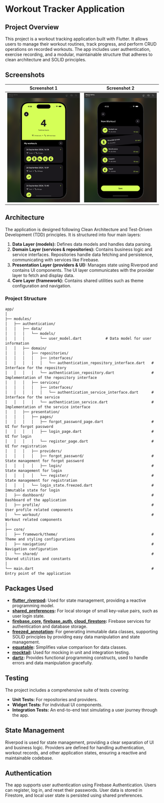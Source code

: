 # Workout Tracker Application

## Project Overview

This project is a workout tracking application built with Flutter. It allows users to manage their workout routines, track progress, and perform CRUD operations on recorded workouts. The app includes user authentication, exercise recording, and a modular, maintainable structure that adheres to clean architecture and SOLID principles.

## Screenshots

| Screenshot 1 | Screenshot 2 |
|--------------|--------------|
| ![Screenshot](screenshots/a.png) | ![Screenshot](screenshots/b.png) |



## Architecture

The application is designed following Clean Architecture and Test-Driven Development (TDD) principles. It is structured into four main layers:

1. **Data Layer (models):** Defines data models and handles data parsing.
2. **Domain Layer (services & repositories):** Contains business logic and service interfaces. Repositories handle data fetching and persistence, communicating with services like Firebase.
3. **Presentation Layer (providers & UI):** Manages state using Riverpod and contains UI components. The UI layer communicates with the provider layer to fetch and display data.
4. **Core Layer (framework):** Contains shared utilities such as theme configuration and navigation.

### Project Structure

```plaintext
app/
│
├── modules/
│   ├── authentication/
│   │   ├── data/
│   │   │   └── models/
│   │   │       └── user_model.dart           # Data model for user information
│   │   ├── domain/
│   │   │   ├── repositories/
│   │   │   │   ├── interfaces/
│   │   │   │   │   └── authentication_repository_interface.dart   # Interface for the repository
│   │   │   │   └── authentication_repository.dart                 # Implementation of the repository interface
│   │   │   ├── services/
│   │   │   │   ├── interfaces/
│   │   │   │   │   └── authentication_service_interface.dart      # Interface for the service
│   │   │   │   └── authentication_service.dart                    # Implementation of the service interface
│   │   ├── presentation/
│   │   │   ├── pages/
│   │   │   │   ├── forgot_password_page.dart                      # UI for forgot password
│   │   │   │   ├── login_page.dart                                # UI for login
│   │   │   │   └── register_page.dart                             # UI for registration
│   │   │   ├── providers/
│   │   │   │   ├── forgot_password/                               # State management for forgot password
│   │   │   │   ├── login/                                         # State management for login
│   │   │   │   └── register/                                      # State management for registration
│   │   │   └── login_state.freezed.dart                           # Immutable state for login
│   ├── dashboard/                                                 # Dashboard of the application
│   ├── profile/                                                   # User profile related components
│   └── workout/                                                   # Workout related components
│
├── core/
│   ├── framework/theme/                                           # Theme and styling configurations
│   ├── navigation/                                                # Navigation configuration
│   └── shared/                                                    # Shared utilities and constants
│
└── main.dart                                                      # Entry point of the application
```

## Packages Used

- **[flutter_riverpod](https://pub.dev/packages/flutter_riverpod):** Used for state management, providing a reactive programming model.
- **[shared_preferences](https://pub.dev/packages/shared_preferences):** For local storage of small key-value pairs, such as user login state.
- **[firebase_core](https://pub.dev/packages/firebase_core), [firebase_auth](https://pub.dev/packages/firebase_auth), [cloud_firestore](https://pub.dev/packages/cloud_firestore):** Firebase services for authentication and database storage.
- **[freezed_annotation](https://pub.dev/packages/freezed_annotation):** For generating immutable data classes, supporting SOLID principles by providing easy data manipulation and state management.
- **[equatable](https://pub.dev/packages/equatable):** Simplifies value comparison for data classes.
- **[mocktail](https://pub.dev/packages/mocktail):** Used for mocking in unit and integration testing.
- **[dartz](https://pub.dev/packages/dartz):** Provides functional programming constructs, used to handle errors and data manipulation gracefully.

## Testing

The project includes a comprehensive suite of tests covering:

- **Unit Tests:** For repositories and providers.
- **Widget Tests:** For individual UI components.
- **Integration Tests:** An end-to-end test simulating a user journey through the app.

## State Management

Riverpod is used for state management, providing a clear separation of UI and business logic. Providers are defined for handling authentication, workout records, and other application states, ensuring a reactive and maintainable codebase.

## Authentication

The app supports user authentication using Firebase Authentication. Users can register, log in, and reset their passwords. User data is stored in Firestore, and local user state is persisted using shared preferences.